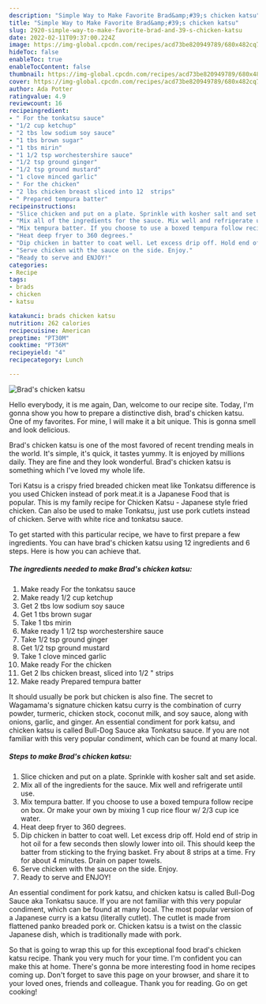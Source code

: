 ```yaml
---
description: "Simple Way to Make Favorite Brad&amp;#39;s chicken katsu"
title: "Simple Way to Make Favorite Brad&amp;#39;s chicken katsu"
slug: 2920-simple-way-to-make-favorite-brad-and-39-s-chicken-katsu
date: 2022-02-11T09:37:00.224Z
image: https://img-global.cpcdn.com/recipes/acd73be820949789/680x482cq70/brads-chicken-katsu-recipe-main-photo.jpg
hideToc: false
enableToc: true
enableTocContent: false
thumbnail: https://img-global.cpcdn.com/recipes/acd73be820949789/680x482cq70/brads-chicken-katsu-recipe-main-photo.jpg
cover: https://img-global.cpcdn.com/recipes/acd73be820949789/680x482cq70/brads-chicken-katsu-recipe-main-photo.jpg
author: Ada Potter
ratingvalue: 4.9
reviewcount: 16
recipeingredient:
- " For the tonkatsu sauce"
- "1/2 cup ketchup"
- "2 tbs low sodium soy sauce"
- "1 tbs brown sugar"
- "1 tbs mirin"
- "1 1/2 tsp worchestershire sauce"
- "1/2 tsp ground ginger"
- "1/2 tsp ground mustard"
- "1 clove minced garlic"
- " For the chicken"
- "2 lbs chicken breast sliced into 12  strips"
- " Prepared tempura batter"
recipeinstructions:
- "Slice chicken and put on a plate. Sprinkle with kosher salt and set aside."
- "Mix all of the ingredients for the sauce. Mix well and refrigerate until use."
- "Mix tempura batter. If you choose to use a boxed tempura follow recipe on box. Or make your own by mixing 1 cup rice flour w/ 2/3 cup ice water."
- "Heat deep fryer to 360 degrees."
- "Dip chicken in batter to coat well. Let excess drip off. Hold end of strip in hot oil for a few seconds then slowly lower into oil. This should keep the batter from sticking to the frying basket. Fry about 8 strips at a time. Fry for about 4 minutes. Drain on paper towels."
- "Serve chicken with the sauce on the side. Enjoy."
- "Ready to serve and ENJOY!"
categories:
- Recipe
tags:
- brads
- chicken
- katsu

katakunci: brads chicken katsu 
nutrition: 262 calories
recipecuisine: American
preptime: "PT30M"
cooktime: "PT36M"
recipeyield: "4"
recipecategory: Lunch

---
```



![Brad&#39;s chicken katsu](https://img-global.cpcdn.com/recipes/acd73be820949789/680x482cq70/brads-chicken-katsu-recipe-main-photo.jpg)

Hello everybody, it is me again, Dan, welcome to our recipe site. Today, I'm gonna show you how to prepare a distinctive dish, brad&#39;s chicken katsu. One of my favorites. For mine, I will make it a bit unique. This is gonna smell and look delicious.

Brad&#39;s chicken katsu is one of the most favored of recent trending meals in the world. It's simple, it's quick, it tastes yummy. It is enjoyed by millions daily. They are fine and they look wonderful. Brad&#39;s chicken katsu is something which I've loved my whole life.

Tori Katsu is a crispy fried breaded chicken meat like Tonkatsu difference is you used Chicken instead of pork meat.it is a Japanese Food that is popular. This is my family recipe for Chicken Katsu - Japanese style fried chicken. Can also be used to make Tonkatsu, just use pork cutlets instead of chicken. Serve with white rice and tonkatsu sauce.


To get started with this particular recipe, we have to first prepare a few ingredients. You can have brad&#39;s chicken katsu using 12 ingredients and 6 steps. Here is how you can achieve that.

<!--inarticleads1-->

##### The ingredients needed to make Brad&#39;s chicken katsu:

1. Make ready  For the tonkatsu sauce
1. Make ready 1/2 cup ketchup
1. Get 2 tbs low sodium soy sauce
1. Get 1 tbs brown sugar
1. Take 1 tbs mirin
1. Make ready 1 1/2 tsp worchestershire sauce
1. Take 1/2 tsp ground ginger
1. Get 1/2 tsp ground mustard
1. Take 1 clove minced garlic
1. Make ready  For the chicken
1. Get 2 lbs chicken breast, sliced into 1/2 &#34; strips
1. Make ready  Prepared tempura batter


It should usually be pork but chicken is also fine. The secret to Wagamama&#39;s signature chicken katsu curry is the combination of curry powder, turmeric, chicken stock, coconut milk, and soy sauce, along with onions, garlic, and ginger. An essential condiment for pork katsu, and chicken katsu is called Bull-Dog Sauce aka Tonkatsu sauce. If you are not familiar with this very popular condiment, which can be found at many local. 

<!--inarticleads2-->

##### Steps to make Brad&#39;s chicken katsu:

1. Slice chicken and put on a plate. Sprinkle with kosher salt and set aside.
1. Mix all of the ingredients for the sauce. Mix well and refrigerate until use.
1. Mix tempura batter. If you choose to use a boxed tempura follow recipe on box. Or make your own by mixing 1 cup rice flour w/ 2/3 cup ice water.
1. Heat deep fryer to 360 degrees.
1. Dip chicken in batter to coat well. Let excess drip off. Hold end of strip in hot oil for a few seconds then slowly lower into oil. This should keep the batter from sticking to the frying basket. Fry about 8 strips at a time. Fry for about 4 minutes. Drain on paper towels.
1. Serve chicken with the sauce on the side. Enjoy.
1. Ready to serve and ENJOY!

An essential condiment for pork katsu, and chicken katsu is called Bull-Dog Sauce aka Tonkatsu sauce. If you are not familiar with this very popular condiment, which can be found at many local. The most popular version of a Japanese curry is a katsu (literally cutlet). The cutlet is made from flattened panko breaded pork or. Chicken katsu is a twist on the classic Japanese dish, which is traditionally made with pork. 

So that is going to wrap this up for this exceptional food brad&#39;s chicken katsu recipe. Thank you very much for your time. I'm confident you can make this at home. There's gonna be more interesting food in home recipes coming up. Don't forget to save this page on your browser, and share it to your loved ones, friends and colleague. Thank you for reading. Go on get cooking!
